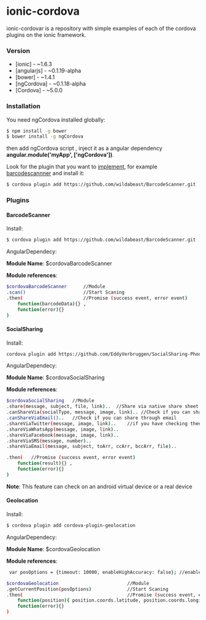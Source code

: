 # ionic-cordova

ionic-cordovar is a repository with simple examples of each of the cordova plugins on the ionic framework. 






### Version

* [ionic] - ~1.6.3
* [angularjs] - ~0.1.19-alpha
* [bower] - ~1.4.1
* [ngCordova] - ~0.1.18-alpha
* [Cordova] - ~5.0.0






### Installation

You need ngCordova installed globally:

```sh
$ npm install -g bower 
$ bower install -g ngCordova
```

then add ngCordova script **<script src="lib/ngCordova/dist/ng-cordova.js"></script>**, 
inject it as a angular dependency **angular.module('myApp', ['ngCordova'])**.

Look for the plugin that you want to  [implement](http://ngcordova.com/docs/plugins/), for example 
[barcodescannner](http://ngcordova.com/docs/plugins/barcodeScanner/) and install it:

```sh
$ cordova plugin add https://github.com/wildabeast/BarcodeScanner.git
```






### Plugins

#### BarcodeScanner

Install:

```sh
$ cordova plugin add https://github.com/wildabeast/BarcodeScanner.git
```

AngularDependecy:

**Module Name**: $cordovaBarcodeScanner

**Module references**:

```sh
$cordovaBarcodeScanner  	//Module		
.scan()						//Start Scaning
.then( 					    //Promise (success event, error event)
    function(barcodeData){} , 
    function(error){} 
)
```






#### SocialSharing

Install:

```sh
cordova plugin add https://github.com/EddyVerbruggen/SocialSharing-PhoneGap-Plugin.git
```

AngularDependecy:

**Module Name**: $cordovaSocialSharing

**Module references**:

```sh
$cordovaSocialSharing  	//Module
.share(message, subject, file, link)..	//Share via native share sheet
.canShareVia(socialType, message, image, link).. //Check if you can share through a socialtype (twitter, facebook)
.canShareViaEmail()..	//Check if you can share through email
.shareViaTwitter(message, image, link)..	//if you have checking then you directly share by twitter..
.shareViaWhatsApp(message, image, link)..						
.shareViaFacebook(message, image, link)..						
.shareViaSMS(message, number)..					
.shareViaEmail(message, subject, toArr, ccArr, bccArr, file)..

.then( 	 //Promise (success event, error event)
    function(result){} , 
    function(error){} 
)
```

**Note**: This feature can check on an android virtual device or a real device








#### Geolocation	

Install:

```sh
$ cordova plugin add cordova-plugin-geolocation
```

AngularDependecy:

**Module Name**: $cordovaGeolocation

**Module references**:

```sh
 var posOptions = {timeout: 10000, enableHighAccuracy: false}; //enableHighAccuracy: Provides a hint that the application needs the best 																 possible results

$cordovaGeolocation  						//Module		
.getCurrentPosition(posOptions)				//Start Scaning
.then( 					    				//Promise (success event, error event)
    function(position){ position.coords.latitude, position.coords.longitude} , 
    function(error){} 
)
```